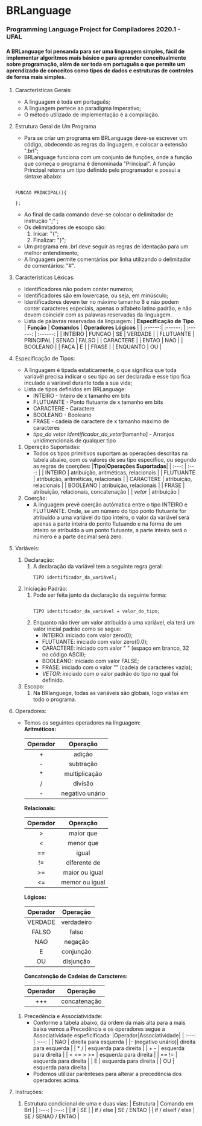 # BRLanguage
### Programming Language Project for Compiladores 2020.1 - UFAL
#### A BRLanguage foi pensanda para ser uma linguagem simples, fácil de implementar algorítmos mais básico e para aprender conceitualmente sobre programação, além de ser toda em português o que permite um aprendizado de conceitos como tipos de dados e estruturas de controles de forma mais simples.

1. Características Gerais:
   - A linguagem é toda em português;
   - A linguagem pertece ao paradigma Imperativo;
   - O método utilizado de implementação é a compilação.
   
1. Estrutura Geral de Um Programa
   - Para se criar um programa em BRLanguage deve-se escrever um código, obdecendo as regras da linguagem, e colocar a extensão ".brl";
   - BRLanguage funciona com um conjunto de funções, onde a função que começa o programa é denominada "Principal". A função Principal retorna um tipo definido pelo programador e possui a sintaxe abaixo:
   
   ```
   
   FUNCAO PRINCIPAL(){
   
   };
   
   ```
   - Ao final de cada comando deve-se colocar o delimitador de instrução ";" ;
   - Os delimitadores de escopo são:
     1. Inicar: "{";
     1. Finalizar: "}";
   - Um programa em .brl deve seguir as regras de identação para um melhor entendimento;
   - A linguagem permite comentários por linha utilizando o delimitador de comentários: "#".

1. Características Léxicas:
   - Identificadores não podem conter numeros;
   - Identificadores são em lowercase, ou seja, em minúsculo;
   - Identificadores devem ter no máximo tamanho 8 e não podem conter caracteres especiais, apenas o alfabeto latino padrão, e não devem coincidir com as palavras reservadas da linguagem.
   - Lista de palavras reservadas da linguagem:
     | **Especificação de Tipo** | **Função** | **Comandos** | **Operadores Lógicos** |
     | :------:| :------: | :------: | :------: |
     | INTEIRO | FUNCAO | SE | VERDADE |
     | FLUTUANTE | PRINCIPAL | SENAO | FALSO |
     | CARACTERE |  | ENTAO | NAO |
     | BOOLEANO |  | FAÇA | E |
     | FRASE |  | ENQUANTO | OU |
     
1. Especificação de Tipos:
   - A linguagem é tipada estaticamente, o que significa que toda variavél precisa indicar o seu tipo ao ser declarada e esse tipo fica inculado a varíavel durante toda a sua vida;
   - Lista de tipos definidos em BRLanguage:
     - INTEIRO - Inteiro de x tamanho em bits
     - FLUTUANTE - Ponto flutuante de x tamanho em bits
     - CARACTERE - Caractere
     - BOOLEANO - Booleano
     - FRASE - cadeia de caractere de x tamanho máximo de caracteres
     - *tipo_do vetor* *identificador_do_vetor*[tamanho] - Arranjos unidimencionais de qualquer tipo
     

   1. Operação Suportadas:
      - Todos os tipos primitivos suportam as operações descritas na tabela abaixo, com os valores de seu tipo específico, ou segundo as regras de coerções:
        |**Tipo**|**Operações Suportadas**|
        | :---: | :---: |
        | INTEIRO | atribuição, aritméticas, relacionais |
        | FLUTUANTE | atribuição, aritméticas, relacionais |
        | CARACTERE | atribuição, relacionais |
        | BOOLEANO | atribuição, relacionais |
        | FRASE | atribuição, relacionais, concatenação |
        | *vetor* | atribuição |
   1. Coerção:
      - A linguagem prevê coerção autômatica entre o tipo INTEIRO e FLUTUANTE. Onde, se um número do tipo ponto flutuante for atribuído a uma variável do tipo inteiro, o valor da variável será apenas a parte inteira do ponto flutuando e na forma de um inteiro se atribuído a um ponto flutuante, a parte  inteira será o número e a parte decimal será zero.

1. Variáveis:
   1. Declaração:
      1. A declaração da variável tem a seguinte regra geral:
         ```
         TIPO identificador_da_variável;
         
         ```
   1. Iniciação Padrão:
      1. Pode ser feita junto da declaração da seguinte forma:
         ```
         
         TIPO identificador_da_variável = valor_do_tipo;
         
         ```
       1. Enquanto não tiver um valor atribuído a uma variável, ela terá um valor inicial padrão como se segue:
          - INTEIRO: iniciado com valor zero(0);
          - FLUTUANTE: iniciado com valor zero(0.0);
          - CARACTERE: iniciado com valor " " (espaço em branco, 32 no código ASCII);
          - BOOLEANO: iniciado com valor FALSE;
          - FRASE:  iniciado com o valor "" (cadeia de caracteres vazia);
          - *VETOR*: iniciado com o valor padrão do tipo no qual foi definido.
    1. Escopo:
       1. Na BRlanguege, todas as variáveis são globais, logo vistas em todo o programa.

1. Operadores:
   - Temos os seguintes operadores na linguagem:    
      **Aritméticos:**
      
      |Operador|Operação|
      | :---: | :---: |
      | \+ | adição |
      | \- | subtração |
      |\*| multiplicação |
      |\/| divisão |
      |\-| negativo unário |
      
      **Relacionais:**
      
      |Operador|Operação|
      | :---: | :---: |
      | \> | maior que |
      | \< | menor que |
      | \== | igual |
      | \!= | diferente de |
      | \>= | maior ou igual |
      | \<= | memor ou igual |
      
      **Lógicos:**
      
      |Operador|Operação|
      | :---: | :---: |
      | VERDADE | verdadeiro |
      | FALSO | falso |
      | NAO | negação |
      | E | conjunção |
      | OU | disjunção |
      
      **Concatenção de Cadeias de Caracteres:**
      
      |Operador|Operação|
      | :---: | :---: |
      | +++ | concatenação |
      
    1. Precedência e Associatividade:
       - Conforme a tabela abaixo, da ordem da mais alta para a mais baixa vemos a Precedência e os operadores segue a Associatividade espeficificada:
          |Operador|Associatividade|
          | :---: | :---: |
          | NAO | direita para esquerda |
          |\- (negativo unário)| direita para esquerda |
          | \* \/ | esquerda para direita |
          | \+ \- | esquerda para direita |
          | \< \<= \> \>= | esquerda para direita |
          | \== \!= | esquerda para direita |
          | E | esquerda para direita |
          | OU | esquerda para direita |
        - Podemos utilizar parênteses para alterar a precedência dos operadores acima.

1. Instruções:
   1. Estrutura condicional de uma e duas vias:
      | Estrutura | Comando em Brl |
      | :---: | :---: |
      | if | SE |
      | if \/ else | SE \/ ENTAO |
      | if \/ elseif \/ else | SE \/ SENAO \/ ENTAO |
   
   
   
   
   
   
   
   
   
   
   
   
   
   
   
   
   
   
   
   
   
   
   
